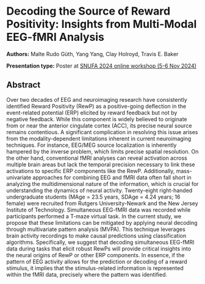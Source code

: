# Decoding the Source of Reward Positivity: Insights from Multi-Modal EEG-fMRI Analysis

**Authors:** Malte Rudo Güth, Yang Yang,  Clay Holroyd,  Travis E. Baker
                           


**Presentation type:** Poster at [SNUFA 2024 online workshop (5-6 Nov 2024)](https://snufa.net/2024)

## Abstract

Over two decades of EEG and neuroimaging research have consistently identified Reward Positivity (RewP) as a positive-going deflection in the event-related potential (ERP) elicited by reward feedback but not by negative feedback. While this component is widely believed to originate from or near the anterior cingulate cortex (ACC), its precise neural source remains contentious. A significant complication in resolving this issue arises from the modality-dependent limitations inherent in current neuroimaging techniques. For instance, EEG/MEG source localization is inherently hampered by the inverse problem, which limits precise spatial resolution. On the other hand, conventional fMRI analyses can reveal activation across multiple brain areas but lack the temporal precision necessary to link these activations to specific ERP components like the RewP. Additionally, mass-univariate approaches for combining EEG and fMRI data often fall short in analyzing the multidimensional nature of the information, which is crucial for understanding the dynamics of neural activity. Twenty-eight right-handed undergraduate students (MAge = 23.5 years, SDAge = 4.24 years; 16 female) were recruited from Rutgers University-Newark and the New Jersey Institute of Technology. Simultaneous EEG-fMRI data was recorded while participants performed a T-maze virtual task. In the current study, we propose that these limitations can be mitigated by applying neural decoding through multivariate pattern analysis (MVPA). This technique leverages brain activity recordings to make causal predictions using classification algorithms. Specifically, we suggest that decoding simultaneous EEG-fMRI data during tasks that elicit robust RewPs will provide critical insights into the neural origins of RewP or other ERP components. In essence, if the pattern of EEG activity allows for the prediction or decoding of a reward stimulus, it implies that the stimulus-related information is represented within the fMRI data, precisely where the pattern was identified. 